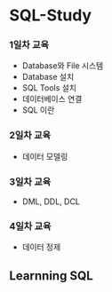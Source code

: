 # SQL-Study

### 1일차 교육 
+ Database와 File 시스템 
+ Database 설치 
+ SQL Tools 설치 
+ 데이터베이스 연결 
+ SQL 이란 

### 2일차 교육 
+ 데이터 모델링 

### 3일차 교육 
+ DML, DDL, DCL 

### 4일차 교육 
+ 데이터 정제

## Learnning SQL 
